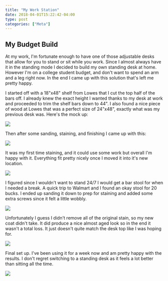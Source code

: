 ```yaml
---
title: "My Work Station"
date: 2018-04-01T15:22:42-04:00
type: post
categories: ["Meta"]
---
```


My Budget Build
---

At my work, I'm fortunate enough to have one of those adjustable desks that allow for you to stand or sit while you work. Since I almost always have it in the standing mode I decided to build my own standing desk at home. However I'm on a college student budget, and don't want to spend an arm and a leg right now. In the end I came up with this solution that's left me pretty happy.

I started off with a 18"x48" shelf from Lowes that I cut the top half of the bars off. I already knew the exact height I wanted thanks to my desk at work and proceeded to trim the shelf bars down to 44". I also found a nice piece of wood at Lowes that was a perfect size of 24"x48", exactly what was my previous desk was. Here's the mock up:

<img src="/img/desk/1.jpg" class="image-center">

Then after some sanding, staining, and finishing I came up with this:

<img src="/img/desk/2.jpg" class="image-center">

It was my first time staining, and it could use some work but overall I'm happy with it. Everything fit pretty nicely once I moved it into it's new location.

<img src="/img/desk/3.jpg" class="image-center">

I figured since I wouldn't want to stand 24/7 I would get a bar stool for when I needed a break. A quick trip to Walmart and I found an okay stool for 20 bucks. I ended up sanding it down to prep for staining and added some extra screws since it felt a little wobbly.

<img src="/img/desk/4.jpg" class="image-center">

Unfortunately I guess I didn't remove all of the original stain, so my new coat didn't take. It did produce a nice almost aged look so in the end it wasn't a total loss. It just doesn't quite match the desk top like I was hoping for.

<img src="/img/desk/5.jpg" class="image-center">

Final set up. I've been using it for a week now and am pretty happy with the results. I don't regret switching to a standing desk as it feels a lot better than sitting all the time.

<img src="/img/desk/6.jpg" class="image-center">